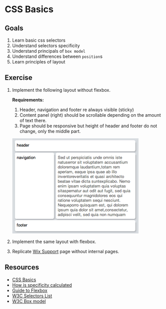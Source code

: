 # CSS Basics

## Goals
1. Learn basic css selectors
1. Understand selectors specificity
1. Understand principals of `box model`
1. Understand differences between `position`s
1. Learn principles of layout

## Exercise
1. Implement the following layout without flexbox.

    **Requirements:**
    
    1. Header, navigation and footer re always visible (sticky)
    2. Content panel (right) should be scrollable depending on the amount of text there.
    3. Page should be responsive but height of header and footer do not change, only the middle part.

    ![layout](/assets/layout.png)    
1. Implement the same layout with flexbox.
1. Replicate [Wix Support](https://support.wix.com/en/) page without internal pages.

## Resources
* [CSS Basics](http://www.cssbasics.com/)
* [How is specificity calculated](https://developer.mozilla.org/en-US/docs/Web/CSS/Specificity#How_is_specificity_calculated)
* [Guide to Flexbox](https://css-tricks.com/snippets/css/a-guide-to-flexbox/)
* [W3C Selectors List](https://www.w3.org/TR/selectors-3/#selectors)
* [W3C Box model](https://www.w3.org/TR/CSS2/box.html)